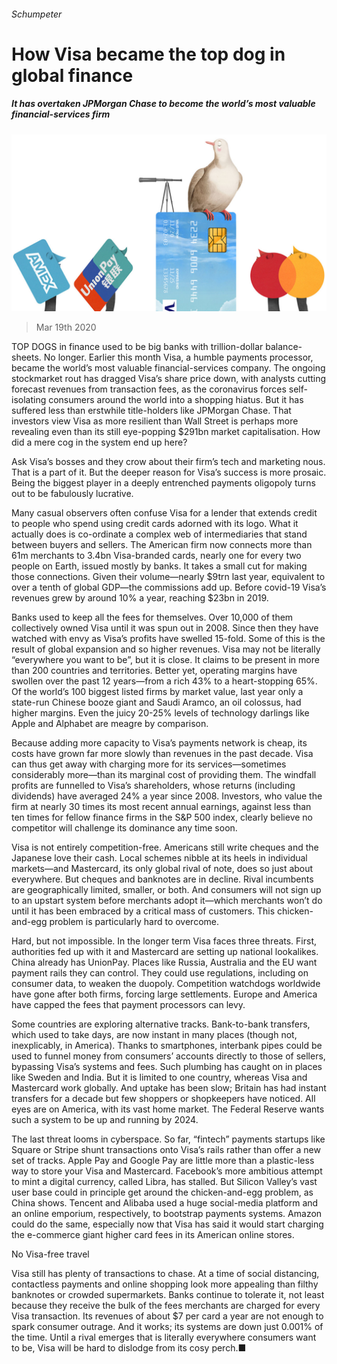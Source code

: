 ###### Schumpeter

# How Visa became the top dog in global finance 

##### It has overtaken JPMorgan Chase to become the world’s most valuable financial-services firm 

![image](images/20200321_WBD000_0.jpg) 

> Mar 19th 2020 

TOP DOGS in finance used to be big banks with trillion-dollar balance-sheets. No longer. Earlier this month Visa, a humble payments processor, became the world’s most valuable financial-services company. The ongoing stockmarket rout has dragged Visa’s share price down, with analysts cutting forecast revenues from transaction fees, as the coronavirus forces self-isolating consumers around the world into a shopping hiatus. But it has suffered less than erstwhile title-holders like JPMorgan Chase. That investors view Visa as more resilient than Wall Street is perhaps more revealing even than its still eye-popping $291bn market capitalisation. How did a mere cog in the system end up here?

Ask Visa’s bosses and they crow about their firm’s tech and marketing nous. That is a part of it. But the deeper reason for Visa’s success is more prosaic. Being the biggest player in a deeply entrenched payments oligopoly turns out to be fabulously lucrative.


Many casual observers often confuse Visa for a lender that extends credit to people who spend using credit cards adorned with its logo. What it actually does is co-ordinate a complex web of intermediaries that stand between buyers and sellers. The American firm now connects more than 61m merchants to 3.4bn Visa-branded cards, nearly one for every two people on Earth, issued mostly by banks. It takes a small cut for making those connections. Given their volume—nearly $9trn last year, equivalent to over a tenth of global GDP—the commissions add up. Before covid-19 Visa’s revenues grew by around 10% a year, reaching $23bn in 2019.

Banks used to keep all the fees for themselves. Over 10,000 of them collectively owned Visa until it was spun out in 2008. Since then they have watched with envy as Visa’s profits have swelled 15-fold. Some of this is the result of global expansion and so higher revenues. Visa may not be literally “everywhere you want to be”, but it is close. It claims to be present in more than 200 countries and territories. Better yet, operating margins have swollen over the past 12 years—from a rich 43% to a heart-stopping 65%. Of the world’s 100 biggest listed firms by market value, last year only a state-run Chinese booze giant and Saudi Aramco, an oil colossus, had higher margins. Even the juicy 20-25% levels of technology darlings like Apple and Alphabet are meagre by comparison.

Because adding more capacity to Visa’s payments network is cheap, its costs have grown far more slowly than revenues in the past decade. Visa can thus get away with charging more for its services—sometimes considerably more—than its marginal cost of providing them. The windfall profits are funnelled to Visa’s shareholders, whose returns (including dividends) have averaged 24% a year since 2008. Investors, who value the firm at nearly 30 times its most recent annual earnings, against less than ten times for fellow finance firms in the S&amp;P 500 index, clearly believe no competitor will challenge its dominance any time soon.

Visa is not entirely competition-free. Americans still write cheques and the Japanese love their cash. Local schemes nibble at its heels in individual markets—and Mastercard, its only global rival of note, does so just about everywhere. But cheques and banknotes are in decline. Rival incumbents are geographically limited, smaller, or both. And consumers will not sign up to an upstart system before merchants adopt it—which merchants won’t do until it has been embraced by a critical mass of customers. This chicken-and-egg problem is particularly hard to overcome.

Hard, but not impossible. In the longer term Visa faces three threats. First, authorities fed up with it and Mastercard are setting up national lookalikes. China already has UnionPay. Places like Russia, Australia and the EU want payment rails they can control. They could use regulations, including on consumer data, to weaken the duopoly. Competition watchdogs worldwide have gone after both firms, forcing large settlements. Europe and America have capped the fees that payment processors can levy.

Some countries are exploring alternative tracks. Bank-to-bank transfers, which used to take days, are now instant in many places (though not, inexplicably, in America). Thanks to smartphones, interbank pipes could be used to funnel money from consumers’ accounts directly to those of sellers, bypassing Visa’s systems and fees. Such plumbing has caught on in places like Sweden and India. But it is limited to one country, whereas Visa and Mastercard work globally. And uptake has been slow; Britain has had instant transfers for a decade but few shoppers or shopkeepers have noticed. All eyes are on America, with its vast home market. The Federal Reserve wants such a system to be up and running by 2024.

The last threat looms in cyberspace. So far, “fintech” payments startups like Square or Stripe shunt transactions onto Visa’s rails rather than offer a new set of tracks. Apple Pay and Google Pay are little more than a plastic-less way to store your Visa and Mastercard. Facebook’s more ambitious attempt to mint a digital currency, called Libra, has stalled. But Silicon Valley’s vast user base could in principle get around the chicken-and-egg problem, as China shows. Tencent and Alibaba used a huge social-media platform and an online emporium, respectively, to bootstrap payments systems. Amazon could do the same, especially now that Visa has said it would start charging the e-commerce giant higher card fees in its American online stores.

No Visa-free travel

Visa still has plenty of transactions to chase. At a time of social distancing, contactless payments and online shopping look more appealing than filthy banknotes or crowded supermarkets. Banks continue to tolerate it, not least because they receive the bulk of the fees merchants are charged for every Visa transaction. Its revenues of about $7 per card a year are not enough to spark consumer outrage. And it works; its systems are down just 0.001% of the time. Until a rival emerges that is literally everywhere consumers want to be, Visa will be hard to dislodge from its cosy perch.■

